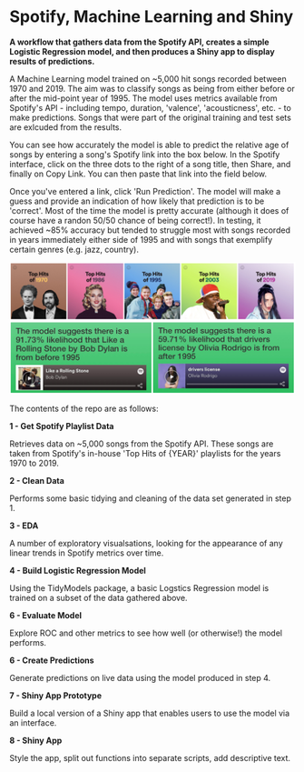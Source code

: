 # Spotify, Machine Learning and Shiny

**A workflow that gathers data from the Spotify API, creates a simple Logistic Regression model, and then produces a Shiny app to display results of predictions.**

A Machine Learning model trained on ~5,000 hit songs recorded between 1970 and 2019. The aim was to classify songs as being from either before or after the mid-point year of 1995. The model uses metrics available from Spotify's API - including tempo, duration, 'valence', 'acousticness', etc. - to make predictions. Songs that were part of the original training and test sets are exlcuded from the results.

You can see how accurately the model is able to predict the relative age of songs by entering a song's Spotify link into the box below. In the Spotify interface, click on the three dots to the right of a song title, then Share, and finally on Copy Link. You can then paste that link into the field below.

Once you've entered a link, click 'Run Prediction'. The model will make a guess and provide an indication of how likely that prediction is to be 'correct'. Most of the time the model is pretty accurate (although it does of course have a randon 50/50 chance of being correct!). In testing, it achieved ~85% accuracy but tended to struggle most with songs recorded in years immediately either side of 1995 and with songs that exemplify certain genres (e.g. jazz, country).

![](images/spot_model.png)


The contents of the repo are as follows:

**1 - Get Spotify Playlist Data**

Retrieves data on ~5,000 songs from the Spotify API. These songs are taken from Spotify's in-house 'Top Hits of {YEAR}' playlists for the years 1970 to 2019.

**2 - Clean Data**

Performs some basic tidying and cleaning of the data set generated in step 1.

**3 - EDA**

A number of exploratory visualsations, looking for the appearance of any linear trends in Spotify metrics over time.

**4 - Build Logistic Regression Model**

Using the TidyModels package, a basic Logstics Regression model is trained on a subset of the data gathered above.

**6 - Evaluate Model**

Explore ROC and other metrics to see how well (or otherwise!) the model performs.

**6 - Create Predictions**

Generate predictions on live data using the model produced in step 4.

**7 - Shiny App Prototype**

Build a local version of a Shiny app that enables users to use the model via an interface.

**8 - Shiny App**

Style the app, split out functions into separate scripts, add descriptive text.


